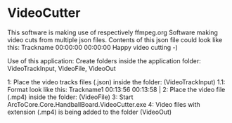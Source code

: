 # VideoCutter
This software is making use of respectively ffmpeg.org
Software making video cuts from multiple json files.
Contents of this json file could look like this: Trackname 00:00:00 00:00:00
Happy video cutting -)

Use of this application:
Create folders inside the application folder: 
VideoTrackInput, VideoFile, VideoOut

1: Place the video tracks files (.json) inside the folder: (VideoTrackInput)
 1.1: Format look like this: Trackname1 00:13:56  00:13:58 |
2: Place the video file (.mp4) inside the folder: (VideoFile)
3: Start ArcToCore.Core.HandballBoard.VideoCutter.exe
4: Video files with extension (.mp4) is being added to the folder (VideoOut)
